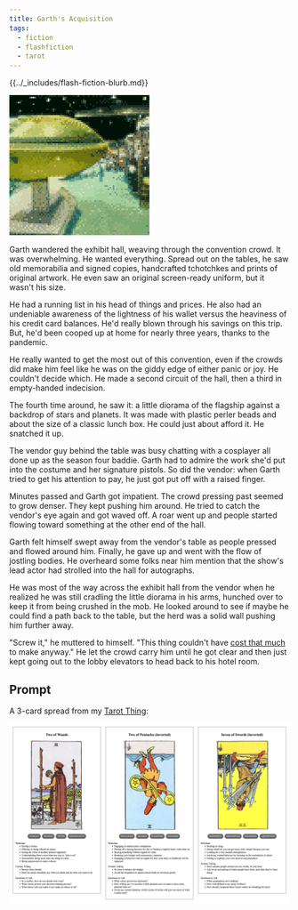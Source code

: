 ```yaml
---
title: Garth's Acquisition
tags:
  - fiction
  - flashfiction
  - tarot
---
```


{{../_includes/flash-fiction-blurb.md}}

<!--more-->

<img src="./cover.png" class="fullwidth" />

Garth wandered the exhibit hall, weaving through the convention crowd. It was overwhelming. He wanted everything. Spread out on the tables, he saw old memorabilia and signed copies, handcrafted tchotchkes and prints of original artwork. He even saw an original screen-ready uniform, but it wasn't his size. 

He had a running list in his head of things and prices. He also had an undeniable awareness of the lightness of his wallet versus the heaviness of his credit card balances. He'd really blown through his savings on this trip. But, he'd been cooped up at home for nearly three years, thanks to the pandemic. 

He really wanted to get the most out of this convention, even if the crowds did make him feel like he was on the giddy edge of either panic or joy. He couldn't decide which. He made a second circuit of the hall, then a third in empty-handed indecision.

The fourth time around, he saw it: a little diorama of the flagship against a backdrop of stars and planets. It was made with plastic perler beads and about the size of a classic lunch box. He could just about afford it. He snatched it up. 

The vendor guy behind the table was busy chatting with a cosplayer all done up as the season four baddie. Garth had to admire the work she'd put into the costume and her signature pistols. So did the vendor: when Garth tried to get his attention to pay, he just got put off with a raised finger.

Minutes passed and Garth got impatient. The crowd pressing past seemed to grow denser. They kept pushing him around. He tried to catch the vendor's eye again and got waved off. A roar went up and people started flowing toward something at the other end of the hall. 

Garth felt himself swept away from the vendor's table as people pressed and flowed around him. Finally, he gave up and went with the flow of jostling bodies. He overheard some folks near him mention that the show's lead actor had strolled into the hall for autographs. 

He was most of the way across the exhibit hall from the vendor when he realized he was still cradling the little diorama in his arms, hunched over to keep it from being crushed in the mob. He looked around to see if maybe he could find a path back to the table, but the herd was a solid wall pushing him further away.

"Screw it," he muttered to himself. "This thing couldn't have [cost that much](https://www.youtube.com/watch?v=NGR20B2cEBQ) to make anyway." He let the crowd carry him until he got clear and then just kept going out to the lobby elevators to head back to his hotel room. 

## Prompt

A 3-card spread from my [Tarot Thing](https://lmorchard.github.io/tarot-thing/):

![](2022-04-27-prompt.png)
